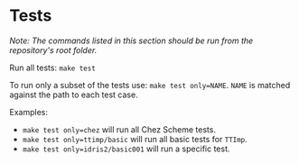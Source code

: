 Tests
=====

*Note: The commands listed in this section should be run from the repository's root folder.*

Run all tests: `make test`

To run only a subset of the tests use: `make test only=NAME`. `NAME` is matched against the path to each test case.

Examples:
- `make test only=chez` will run all Chez Scheme tests.
- `make test only=ttimp/basic` will run all basic tests for `TTImp`.
- `make test only=idris2/basic001` will run a specific test.
